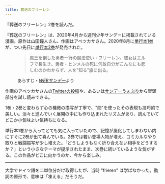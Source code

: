 ```yaml
---
title: 葬送のフリーレン
---
```


『葬送のフリーレン』2巻を読んだ。

『葬送のフリーレン』は、2020年4月から週刊少年サンデーに掲載されている漫画。原作は山田鐘人さん、作画はアベツカサさん。2020年8月に[単行本1巻](https://www.amazon.co.jp/dp/B08FDH57JT)が、つい先日に[単行本2巻](https://www.amazon.co.jp/dp/B08KJ5LMNQ)が発売された。

<figure>
  <blockquote>
    <p>魔王を倒した勇者一行の魔法使い・フリーレン。彼女はエルフで長生き。勇者・ヒンメルの死に何故自分がこんなにも悲しむのかわからず、人を"知る"旅に出る。</p>
  </blockquote>
  <figcaption>あらすじ・<cite><a href="https://websunday.net/rensai/frieren/">WEBサンデー</a></cite>より<figcaption>
</figure>

作画のアベツカサさんの[Twitterの投稿](https://twitter.com/abetsukasa/status/1295556824821665793)や、あるいは[サンデーうぇぶり](https://www.sunday-webry.com/detail.php?title_id=1093)から冒頭部分を試し読みできる。

1巻・2巻と変わらず心の機微の描写が丁寧で、"間"を使ったその表現も技巧的で美しい。淡々と進んでいく展開の中にも作り込まれたリズムがあり、読んでいてどこか小気味よい気持ちになる。

単行本1巻から入ってとても気に入っていたので、記憶が風化してしまわない内にすぐに2巻が出て喜んでいる。2巻では若い登場人物が増え、コミカルなやり取りと戦闘描写が少し増えた。「どうしようもなく折り合えない相手をどうするか？」という小さなテーマが提示されたまま、次巻に続いているような気がする。この作品がどこに向かうのか、今から楽しみ。

---

大学でドイツ語を二単位分だけ取得したが、当時 "frieren" は学ばなかった。動詞の原形で、意味は「凍える」だそうだ。
